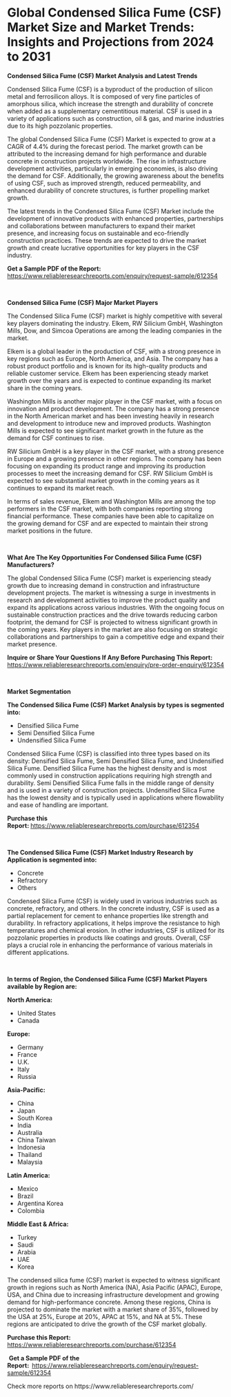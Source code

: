 <p><h1>Global Condensed Silica Fume (CSF) Market Size and Market Trends: Insights and Projections from 2024 to 2031</h1></p><p><strong>Condensed Silica Fume (CSF) Market Analysis and Latest Trends</strong></p>
<p><p>Condensed Silica Fume (CSF) is a byproduct of the production of silicon metal and ferrosilicon alloys. It is composed of very fine particles of amorphous silica, which increase the strength and durability of concrete when added as a supplementary cementitious material. CSF is used in a variety of applications such as construction, oil & gas, and marine industries due to its high pozzolanic properties.</p><p>The global Condensed Silica Fume (CSF) Market is expected to grow at a CAGR of 4.4% during the forecast period. The market growth can be attributed to the increasing demand for high performance and durable concrete in construction projects worldwide. The rise in infrastructure development activities, particularly in emerging economies, is also driving the demand for CSF. Additionally, the growing awareness about the benefits of using CSF, such as improved strength, reduced permeability, and enhanced durability of concrete structures, is further propelling market growth.</p><p>The latest trends in the Condensed Silica Fume (CSF) Market include the development of innovative products with enhanced properties, partnerships and collaborations between manufacturers to expand their market presence, and increasing focus on sustainable and eco-friendly construction practices. These trends are expected to drive the market growth and create lucrative opportunities for key players in the CSF industry.</p></p>
<p><strong>Get a Sample PDF of the Report:&nbsp;</strong> <a href="https://www.reliableresearchreports.com/enquiry/request-sample/612354">https://www.reliableresearchreports.com/enquiry/request-sample/612354</a></p>
<p>&nbsp;</p>
<p><strong>Condensed Silica Fume (CSF) Major Market Players</strong></p>
<p><p>The Condensed Silica Fume (CSF) market is highly competitive with several key players dominating the industry. Elkem, RW Silicium GmbH, Washington Mills, Dow, and Simcoa Operations are among the leading companies in the market.</p><p>Elkem is a global leader in the production of CSF, with a strong presence in key regions such as Europe, North America, and Asia. The company has a robust product portfolio and is known for its high-quality products and reliable customer service. Elkem has been experiencing steady market growth over the years and is expected to continue expanding its market share in the coming years.</p><p>Washington Mills is another major player in the CSF market, with a focus on innovation and product development. The company has a strong presence in the North American market and has been investing heavily in research and development to introduce new and improved products. Washington Mills is expected to see significant market growth in the future as the demand for CSF continues to rise.</p><p>RW Silicium GmbH is a key player in the CSF market, with a strong presence in Europe and a growing presence in other regions. The company has been focusing on expanding its product range and improving its production processes to meet the increasing demand for CSF. RW Silicium GmbH is expected to see substantial market growth in the coming years as it continues to expand its market reach.</p><p>In terms of sales revenue, Elkem and Washington Mills are among the top performers in the CSF market, with both companies reporting strong financial performance. These companies have been able to capitalize on the growing demand for CSF and are expected to maintain their strong market positions in the future.</p></p>
<p>&nbsp;</p>
<p><strong>What Are The Key Opportunities For Condensed Silica Fume (CSF) Manufacturers?</strong></p>
<p><p>The global Condensed Silica Fume (CSF) market is experiencing steady growth due to increasing demand in construction and infrastructure development projects. The market is witnessing a surge in investments in research and development activities to improve the product quality and expand its applications across various industries. With the ongoing focus on sustainable construction practices and the drive towards reducing carbon footprint, the demand for CSF is projected to witness significant growth in the coming years. Key players in the market are also focusing on strategic collaborations and partnerships to gain a competitive edge and expand their market presence.</p></p>
<p><strong>Inquire or Share Your Questions If Any Before Purchasing This Report:</strong> <a href="https://www.reliableresearchreports.com/enquiry/pre-order-enquiry/612354">https://www.reliableresearchreports.com/enquiry/pre-order-enquiry/612354</a></p>
<p>&nbsp;</p>
<p><strong>Market Segmentation</strong></p>
<p><strong>The Condensed Silica Fume (CSF) Market Analysis by types is segmented into:</strong></p>
<p><ul><li>Densified Silica Fume</li><li>Semi Densified Silica Fume</li><li>Undensified Silica Fume</li></ul></p>
<p><p>Condensed Silica Fume (CSF) is classified into three types based on its density: Densified Silica Fume, Semi Densified Silica Fume, and Undensified Silica Fume. Densified Silica Fume has the highest density and is most commonly used in construction applications requiring high strength and durability. Semi Densified Silica Fume falls in the middle range of density and is used in a variety of construction projects. Undensified Silica Fume has the lowest density and is typically used in applications where flowability and ease of handling are important.</p></p>
<p><strong>Purchase this Report:&nbsp;</strong><a href="https://www.reliableresearchreports.com/purchase/612354">https://www.reliableresearchreports.com/purchase/612354</a></p>
<p>&nbsp;</p>
<p><strong>The Condensed Silica Fume (CSF) Market Industry Research by Application is segmented into:</strong></p>
<p><ul><li>Concrete</li><li>Refractory</li><li>Others</li></ul></p>
<p><p>Condensed Silica Fume (CSF) is widely used in various industries such as concrete, refractory, and others. In the concrete industry, CSF is used as a partial replacement for cement to enhance properties like strength and durability. In refractory applications, it helps improve the resistance to high temperatures and chemical erosion. In other industries, CSF is utilized for its pozzolanic properties in products like coatings and grouts. Overall, CSF plays a crucial role in enhancing the performance of various materials in different applications.</p></p>
<p>&nbsp;</p>
<p><strong>In terms of Region, the Condensed Silica Fume (CSF) Market Players available by Region are:</strong></p>
<p>
    <p> <strong> North America: </strong>
        <ul>
            <li>United States</li>
            <li>Canada</li>
        </ul>
        </p> 
    <p> <strong> Europe: </strong>
        <ul>
            <li>Germany</li>
            <li>France</li>
            <li>U.K.</li>
            <li>Italy</li>
            <li>Russia</li>
        </ul>
        </p> 
    <p> <strong> Asia-Pacific: </strong>
        <ul>
            <li>China</li>
            <li>Japan</li>
            <li>South Korea</li>
            <li>India</li>
            <li>Australia</li>
            <li>China Taiwan</li>
            <li>Indonesia</li>
            <li>Thailand</li>
            <li>Malaysia</li>
        </ul>
        </p> 
    <p> <strong> Latin America: </strong>
        <ul>
            <li>Mexico</li>
            <li>Brazil</li>
            <li>Argentina Korea</li>
            <li>Colombia</li>
        </ul>
        </p> 
    <p> <strong> Middle East & Africa: </strong>
        <ul>
            <li>Turkey</li>
            <li>Saudi</li>
            <li>Arabia</li>
            <li>UAE</li>
            <li>Korea</li>
        </ul>
    </p>
    </p>
<p><p>The condensed silica fume (CSF) market is expected to witness significant growth in regions such as North America (NA), Asia Pacific (APAC), Europe, USA, and China due to increasing infrastructure development and growing demand for high-performance concrete. Among these regions, China is projected to dominate the market with a market share of 35%, followed by the USA at 25%, Europe at 20%, APAC at 15%, and NA at 5%. These regions are anticipated to drive the growth of the CSF market globally.</p></p>
<p><strong>Purchase this Report: </strong><a href="https://www.reliableresearchreports.com/purchase/612354">https://www.reliableresearchreports.com/purchase/612354</a></p>
<p>&nbsp;<strong>Get a Sample PDF of the Report:&nbsp;&nbsp;</strong><a href="https://www.reliableresearchreports.com/enquiry/request-sample/612354">https://www.reliableresearchreports.com/enquiry/request-sample/612354</a></p>
<p><strong></strong></p>
<p>Check more reports on https://www.reliableresearchreports.com/</p>